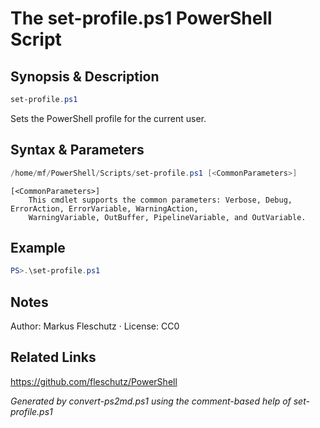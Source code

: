 # The set-profile.ps1 PowerShell Script

## Synopsis & Description
```powershell
set-profile.ps1
```

Sets the PowerShell profile for the current user.

## Syntax & Parameters
```powershell
/home/mf/PowerShell/Scripts/set-profile.ps1 [<CommonParameters>]
```

```
[<CommonParameters>]
    This cmdlet supports the common parameters: Verbose, Debug, ErrorAction, ErrorVariable, WarningAction, 
    WarningVariable, OutBuffer, PipelineVariable, and OutVariable.
```

## Example
```powershell
PS>.\set-profile.ps1
```


## Notes
Author: Markus Fleschutz · License: CC0

## Related Links
https://github.com/fleschutz/PowerShell

*Generated by convert-ps2md.ps1 using the comment-based help of set-profile.ps1*
